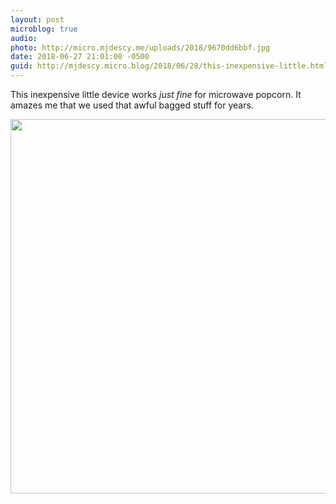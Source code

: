 ```yaml
---
layout: post
microblog: true
audio: 
photo: http://micro.mjdescy.me/uploads/2018/9670dd6bbf.jpg
date: 2018-06-27 21:01:00 -0500
guid: http://mjdescy.micro.blog/2018/06/28/this-inexpensive-little.html
---
```

This inexpensive little device works _just fine_ for microwave popcorn. It amazes me that we used that awful bagged stuff for years.

<img src="http://micro.mjdescy.me/uploads/2018/9670dd6bbf.jpg" width="600" height="599" />
